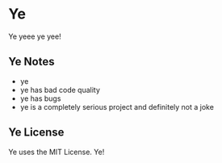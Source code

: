 # Ye
Ye yeee ye yee!

## Ye Notes
- ye
- ye has bad code quality
- ye has bugs
- ye is a completely serious project and definitely not a joke

## Ye License
Ye uses the MIT License. Ye!
